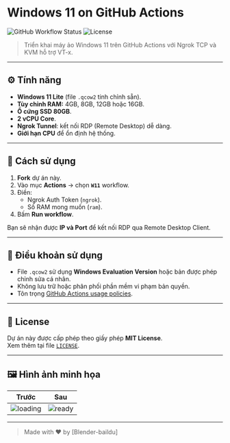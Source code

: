 # Windows 11 on GitHub Actions

![GitHub Workflow Status](https://img.shields.io/github/actions/workflow/status/duo-windows/main.yml?branch=main)
![License](https://img.shields.io/github/license/blender-baildu/duo-ubuntu)

> Triển khai máy ảo Windows 11 trên GitHub Actions với Ngrok TCP và KVM hỗ trợ VT-x.

---

## ⚙️ Tính năng

- **Windows 11 Lite** (file `.qcow2` tinh chỉnh sẵn).
- **Tùy chỉnh RAM:** 4GB, 8GB, 12GB hoặc 16GB.
- **Ổ cứng SSD 80GB**.
- **2 vCPU Core**.
- **Ngrok Tunnel**: kết nối RDP (Remote Desktop) dễ dàng.
- **Giới hạn CPU** để ổn định hệ thống.

---

## 🚀 Cách sử dụng

1. **Fork** dự án này.
2. Vào mục **Actions** → chọn **`W11`** workflow.
3. Điền:
   - Ngrok Auth Token (`ngrok`).
   - Số RAM mong muốn (`ram`).
4. Bấm **Run workflow**.

Bạn sẽ nhận được **IP và Port** để kết nối RDP qua Remote Desktop Client.

---

## 🔐 Điều khoản sử dụng

- File `.qcow2` sử dụng **Windows Evaluation Version** hoặc bản được phép chỉnh sửa cá nhân.
- Không lưu trữ hoặc phân phối phần mềm vi phạm bản quyền.
- Tôn trọng [GitHub Actions usage policies](https://docs.github.com/en/actions/using-github-hosted-runners/about-github-hosted-runners).

---

## 📄 License

Dự án này được cấp phép theo giấy phép **MIT License**.  
Xem thêm tại file [`LICENSE`](./LICENSE).

---

## 🖼️ Hình ảnh minh họa

| Trước | Sau |
|:-----:|:---:|
| ![loading](https://img.icons8.com/fluency/48/windows11.png) | ![ready](https://img.icons8.com/fluency/48/connected.png) |

---

> Made with ❤️ by [Blender-baildu]
